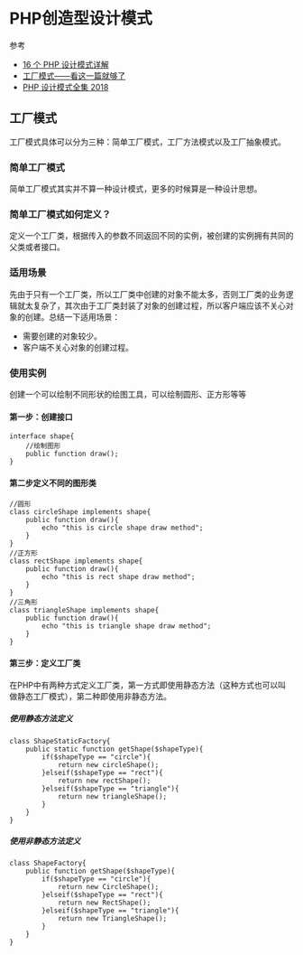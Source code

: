 # PHP创造型设计模式

参考

+ [16 个 PHP 设计模式详解](https://juejin.im/entry/58f1c5ac61ff4b0058ed2d63)
+ [工厂模式——看这一篇就够了](https://juejin.im/entry/58f5e080b123db2fa2b3c4c6)
+ [PHP 设计模式全集 2018](https://laravel-china.org/docs/php-design-patterns/2018/)

## 工厂模式

 工厂模式具体可以分为三种：简单工厂模式，工厂方法模式以及工厂抽象模式。

### 简单工厂模式

 简单工厂模式其实并不算一种设计模式，更多的时候算是一种设计思想。
 
### 简单工厂模式如何定义？

 定义一个工厂类，根据传入的参数不同返回不同的实例，被创建的实例拥有共同的父类或者接口。
 
### 适用场景
 
  先由于只有一个工厂类，所以工厂类中创建的对象不能太多，否则工厂类的业务逻辑就太复杂了，其次由于工厂类封装了对象的创建过程，所以客户端应该不关心对象的创建。总结一下适用场景：
 + 需要创建的对象较少。
 + 客户端不关心对象的创建过程。
 
### 使用实例
  
   创建一个可以绘制不同形状的绘图工具，可以绘制圆形、正方形等等
   
#### 第一步：创建接口

    interface shape{
        //绘制图形
        public function draw();
    }
    
#### 第二步定义不同的图形类
    
    //圆形
    class circleShape implements shape{
        public function draw(){
            echo "this is circle shape draw method";
        }
    } 
    //正方形
    class rectShape implements shape{
        public function draw(){
            echo "this is rect shape draw method";
        }
    } 
    //三角形
    class triangleShape implements shape{
        public function draw(){
            echo "this is triangle shape draw method";
        }
    }
     
#### 第三步：定义工厂类

 在PHP中有两种方式定义工厂类，第一方式即使用静态方法（这种方式也可以叫做静态工厂模式），第二种即使用非静态方法。
 
##### 使用静态方法定义

    class ShapeStaticFactory{
        public static function getShape($shapeType){
            if($shapeType == "circle"){
                return new circleShape();
            }elseif($shapeType == "rect"){
                return new rectShape();
            }elseif($shapeType == "triangle"){
                return new triangleShape();
            }
        }
    }
    
##### 使用非静态方法定义

    class ShapeFactory{
        public function getShape($shapeType){
            if($shapeType == "circle"){
                return new CircleShape();
            }elseif($shapeType == "rect"){
                return new RectShape();
            }elseif($shapeType == "triangle"){
                return new TriangleShape();
            }
        }
    }
    
    
                    
              
        